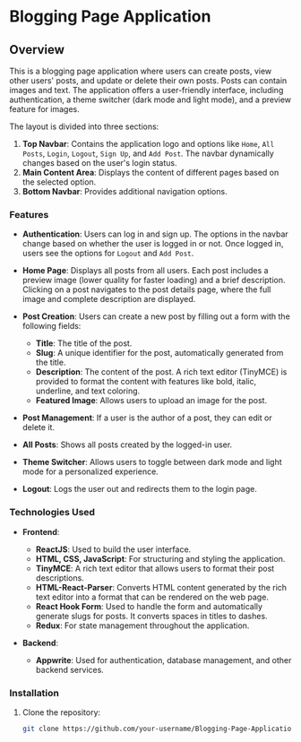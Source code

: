 # Blogging Page Application

## Overview
This is a blogging page application where users can create posts, view other users' posts, and update or delete their own posts. Posts can contain images and text. The application offers a user-friendly interface, including authentication, a theme switcher (dark mode and light mode), and a preview feature for images.

The layout is divided into three sections:
1. **Top Navbar**: Contains the application logo and options like `Home`, `All Posts`, `Login`, `Logout`, `Sign Up`, and `Add Post`. The navbar dynamically changes based on the user's login status.
2. **Main Content Area**: Displays the content of different pages based on the selected option.
3. **Bottom Navbar**: Provides additional navigation options.

### Features
- **Authentication**: Users can log in and sign up. The options in the navbar change based on whether the user is logged in or not. Once logged in, users see the options for `Logout` and `Add Post`.
  
- **Home Page**: Displays all posts from all users. Each post includes a preview image (lower quality for faster loading) and a brief description. Clicking on a post navigates to the post details page, where the full image and complete description are displayed.

- **Post Creation**: Users can create a new post by filling out a form with the following fields:
  - **Title**: The title of the post.
  - **Slug**: A unique identifier for the post, automatically generated from the title.
  - **Description**: The content of the post. A rich text editor (TinyMCE) is provided to format the content with features like bold, italic, underline, and text coloring.
  - **Featured Image**: Allows users to upload an image for the post.

- **Post Management**: If a user is the author of a post, they can edit or delete it.

- **All Posts**: Shows all posts created by the logged-in user.

- **Theme Switcher**: Allows users to toggle between dark mode and light mode for a personalized experience.

- **Logout**: Logs the user out and redirects them to the login page.

### Technologies Used
- **Frontend**:
  - **ReactJS**: Used to build the user interface.
  - **HTML, CSS, JavaScript**: For structuring and styling the application.
  - **TinyMCE**: A rich text editor that allows users to format their post descriptions.
  - **HTML-React-Parser**: Converts HTML content generated by the rich text editor into a format that can be rendered on the web page.
  - **React Hook Form**: Used to handle the form and automatically generate slugs for posts. It converts spaces in titles to dashes.
  - **Redux**: For state management throughout the application.

- **Backend**:
  - **Appwrite**: Used for authentication, database management, and other backend services.

### Installation
1. Clone the repository:
   ```bash
   git clone https://github.com/your-username/Blogging-Page-Application.git

